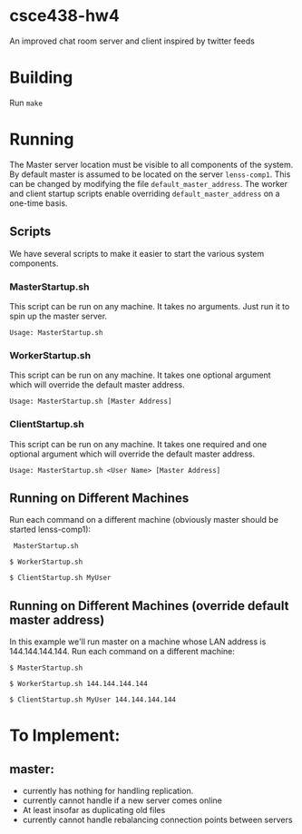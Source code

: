 # csce438-hw4
An improved chat room server and client inspired by twitter feeds

# Building
Run `make`

# Running
The Master server location must be visible to all components of the system. By
default master is assumed to be located on the server `lenss-comp1`. This can be
changed by modifying the file `default_master_address`. The worker and client
startup scripts enable overriding `default_master_address` on a one-time basis.

## Scripts
We have several scripts to make it easier to start the various system
components.

### MasterStartup.sh
This script can be run on any machine. It takes no arguments. Just run it to
spin up the master server.

```
Usage: MasterStartup.sh
```

### WorkerStartup.sh
This script can be run on any machine. It takes one optional argument which will
override the default master address.

```
Usage: MasterStartup.sh [Master Address]
```

### ClientStartup.sh
This script can be run on any machine. It takes one required and one optional
argument which will override the default master address.

```
Usage: MasterStartup.sh <User Name> [Master Address]
```

## Running on Different Machines
Run each command on a different machine (obviously master should be started lenss-comp1):
```
 MasterStartup.sh
```
```
$ WorkerStartup.sh
```
```
$ ClientStartup.sh MyUser
```

## Running on Different Machines (override default master address)
In this example we'll run master on a machine whose LAN address is 144.144.144.144.
Run each command on a different machine:
```
$ MasterStartup.sh
```
```
$ WorkerStartup.sh 144.144.144.144
```
```
$ ClientStartup.sh MyUser 144.144.144.144
```

# To Implement:
## master:
- currently has nothing for handling replication.
- currently cannot handle if a new server comes online
- At least insofar as duplicating old files
- currently cannot handle rebalancing connection points between servers
